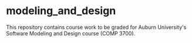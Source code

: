 # modeling_and_design

This repository contains course work to be graded for Auburn University's Software Modeling and Design course (COMP 3700).
